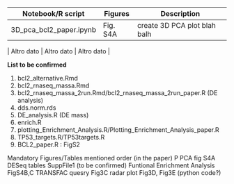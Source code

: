 | Notebook/R script         | Figures       | Description         |
|---------------------------|---------------|---------------------|
| 3D_pca_bcl2_paper.ipynb   | Fig. S4A      |  create 3D PCA plot blah balh|

| Altro dato                | Altro dato    | Altro dato  |





**List to be confirmed** 
1. bcl2_alternative.Rmd
2. bcl2_rnaseq_massa.Rmd
3. bcl2_rnaseq_massa_2run.Rmd/bcl2_rnaseq_massa_2run_paper.R (DE analysis)
4. dds.norm.rds
5. DE_analysis.R (DE mass)
6. enrich.R
7. plotting_Enrichment_Analysis.R/Plotting_Enrichment_Analysis_paper.R
8. TP53_targets.R/TP53targets.R
9. BCL2_paper.R : FigS2



Mandatory Figures/Tables
mentioned order (in the paper)
 P
 PCA fig S4A
 DESeq tables SuppFile1 (to be confirmed)
 Funtional Enrichment Analysis FigS4B,C
 TRANSFAC quesry Fig3C
 radar plot Fig3D, Fig3E (python code?)
 




